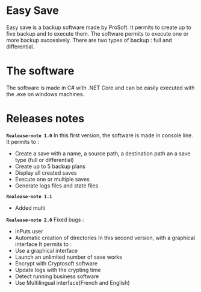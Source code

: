 # Easy Save
Easy save is a backup software made by ProSoft. It permits to create up to five backup and to execute them. 
The software permits to execute one or more backup succesively.
There are two types of backup : full and differential.

# The software
The software is made in C# with .NET Core and can be easily executed with the .exe on windows machines.

# Releases notes

**`Realease-note 1.0`**
In this first version, the software is made in console line.
It permits to :
 - Create a save with a name, a source path, a destination path an a save type (full or differential)
 - Create up to 5 backup plans
 - Display all created saves
 - Execute one or multiple saves
 - Generate logs files and state files

**`Realease-note 1.1`**
 - Added multi

**`Realease-note 2.0`**
Fixed bugs : 
- inPuts user
- Automatic creation of directories
In this second version, with a graphical interface
It permits to : 
- Use a graphical interface 
- Launch an unlimited number of save works
- Encrypt with Cryptosoft software
- Update logs with the crypting time 
- Detect running business software
- Use Multilingual interface(French and English)